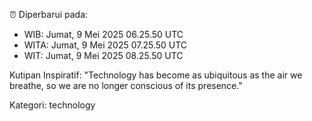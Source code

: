 ⏰ Diperbarui pada:
- WIB: Jumat, 9 Mei 2025 06.25.50 UTC
- WITA: Jumat, 9 Mei 2025 07.25.50 UTC
- WIT: Jumat, 9 Mei 2025 08.25.50 UTC

Kutipan Inspiratif:
"Technology has become as ubiquitous as the air we breathe, so we are no longer conscious of its presence."


Kategori: technology

